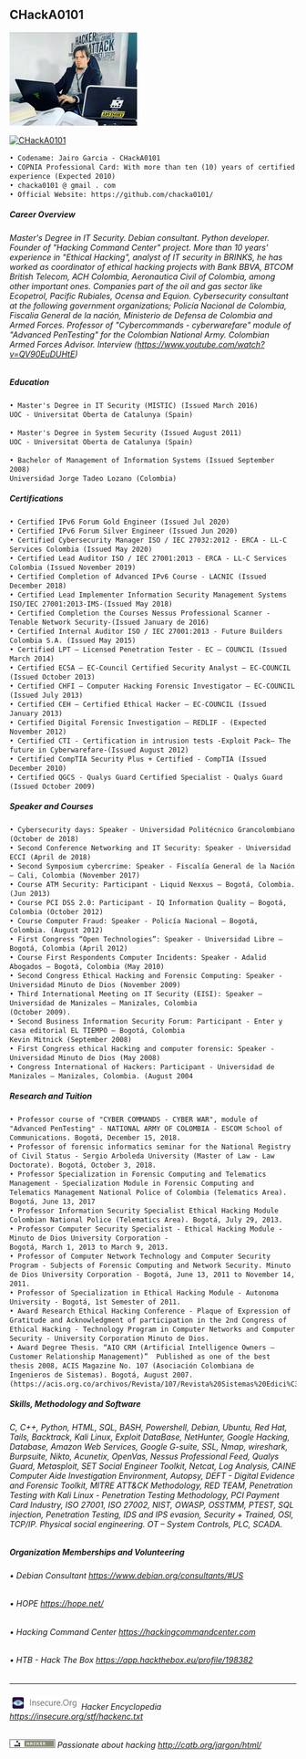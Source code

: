 ## CHackA0101

![Alt Text](https://github.com/chacka0101/Repository_CHackA0101/blob/master/chacka.png?raw=true)

[ ![CHackA0101](https://www.hackthebox.eu/badge/image/198382)](https://www.hackthebox.eu/home/users/profile/198382)

```
• Codename: Jairo Garcia - CHackA0101
• COPNIA Professional Card: With more than ten (10) years of certified experience (Expected 2010)
• chacka0101 @ gmail . com
• Official Website: https://github.com/chacka0101/
```
##### Career Overview 
###### Master's Degree in IT Security. Debian consultant. Python developer. Founder of "Hacking Command Center" project. More than 10 years’ experience in "Ethical Hacking", analyst of IT security in BRINKS, he has worked as coordinator of ethical hacking projects with Bank BBVA, BTCOM British Telecom, ACH Colombia, Aeronautica Civil of Colombia, among other important ones. Companies part of the oil and gas sector like Ecopetrol, Pacific Rubiales, Ocensa and Equion. Cybersecurity consultant at the following government organizations; Policía Nacional de Colombia, Fiscalia General de la nación, Ministerio de Defensa de Colombia and Armed Forces. Professor of "Cybercommands - cyberwarefare" module of "Advanced PenTesting" for the Colombian National Army. Colombian Armed Forces Advisor. Interview (https://www.youtube.com/watch?v=QV90EuDUHtE)
##### Education
```
• Master's Degree in IT Security (MISTIC) (Issued March 2016)
UOC - Universitat Oberta de Catalunya (Spain)

• Master's Degree in System Security (Issued August 2011)
UOC - Universitat Oberta de Catalunya (Spain)

• Bachelor of Management of Information Systems (Issued September 2008)
Universidad Jorge Tadeo Lozano (Colombia)
```
##### Certifications
```
• Certified IPv6 Forum Gold Engineer (Issued Jul 2020)
• Certified IPv6 Forum Silver Engineer (Issued Jun 2020)
• Certified Cybersecurity Manager ISO / IEC 27032:2012 - ERCA - LL-C Services Colombia (Issued May 2020)
• Certified Lead Auditor ISO / IEC 27001:2013 - ERCA - LL-C Services Colombia (Issued November 2019)
• Certified Completion of Advanced IPv6 Course - LACNIC (Issued December 2018)
• Certified Lead Implementer Information Security Management Systems ISO/IEC 27001:2013-IMS-(Issued May 2018)
• Certified Completion the Courses Nessus Professional Scanner - Tenable Network Security-(Issued January de 2016)
• Certified Internal Auditor ISO / IEC 27001:2013 - Future Builders Colombia S.A. (Issued May 2015)
• Certified LPT – Licensed Penetration Tester - EC – COUNCIL (Issued March 2014)
• Certified ECSA – EC-Council Certified Security Analyst – EC-COUNCIL (Issued October 2013)
• Certified CHFI – Computer Hacking Forensic Investigator – EC-COUNCIL (Issued July 2013)
• Certified CEH – Certified Ethical Hacker – EC-COUNCIL (Issued January 2013)
• Certified Digital Forensic Investigation – REDLIF - (Expected November 2012)
• Certified CTI - Certification in intrusion tests -Exploit Pack– The future in Cyberwarefare-(Issued August 2012)
• Certified CompTIA Security Plus + Certified - CompTIA (Issued December 2010)
• Certified QGCS - Qualys Guard Certified Specialist - Qualys Guard (Issued October 2009)
```
##### Speaker and Courses
```
• Cybersecurity days: Speaker - Universidad Politécnico Grancolombiano (October de 2018) 
• Second Conference Networking and IT Security: Speaker - Universidad ECCI (April de 2018) 
• Second Symposium cybercrime: Speaker - Fiscalía General de la Nación – Cali, Colombia (November 2017)
• Course ATM Security: Participant - Liquid Nexxus – Bogotá, Colombia. (Jun 2013)
• Course PCI DSS 2.0: Participant - IQ Information Quality – Bogotá, Colombia (October 2012)
• Course Computer Fraud: Speaker - Policía Nacional – Bogotá, Colombia. (August 2012)
• First Congress “Open Technologies”: Speaker - Universidad Libre – Bogotá, Colombia (April 2012)
• Course First Respondents Computer Incidents: Speaker - Adalid Abogados – Bogotá, Colombia (May 2010)
• Second Congress Ethical Hacking and Forensic Computing: Speaker - Universidad Minuto de Dios (November 2009) 
• Third International Meeting on IT Security (EISI): Speaker – Universidad de Manizales – Manizales, Colombia
(October 2009). 
• Second Business Information Security Forum: Participant - Enter y casa editorial EL TIEMPO – Bogotá, Colombia
Kevin Mitnick (September 2008) 
• First Congress ethical Hacking and computer forensic: Speaker - Universidad Minuto de Dios (May 2008) 
• Congress International of Hackers: Participant - Universidad de Manizales – Manizales, Colombia. (August 2004
```
##### Research and Tuition 
```
• Professor course of "CYBER COMMANDS - CYBER WAR", module of "Advanced PenTesting" - NATIONAL ARMY OF COLOMBIA - ESCOM School of Communications. Bogotá, December 15, 2018.
• Professor of forensic informatics seminar for the National Registry of Civil Status - Sergio Arboleda University (Master of Law - Law Doctorate). Bogotá, October 3, 2018.
• Professor Specialization in Forensic Computing and Telematics Management - Specialization Module in Forensic Computing and Telematics Management National Police of Colombia (Telematics Area). Bogotá, June 13, 2017
• Professor Information Security Specialist Ethical Hacking Module Colombian National Police (Telematics Area). Bogotá, July 29, 2013.
• Professor Computer Security Specialist - Ethical Hacking Module - Minuto de Dios University Corporation -
Bogotá, March 1, 2013 to March 9, 2013.
• Professor of Computer Network Technology and Computer Security Program - Subjects of Forensic Computing and Network Security. Minuto de Dios University Corporation - Bogotá, June 13, 2011 to November 14, 2011.
• Professor of Specialization in Ethical Hacking Module - Autonoma University - Bogotá, 1st Semester of 2011.
• Award Research Ethical Hacking Conference - Plaque of Expression of Gratitude and Acknowledgment of participation in the 2nd Congress of Ethical Hacking - Technology Program in Computer Networks and Computer Security - University Corporation Minuto de Dios.
• Award Degree Thesis. “AIO CRM (Artificial Intelligence Owners – Customer Relationship Management)”  Published as one of the best thesis 2008, ACIS Magazine No. 107 (Asociación Colombiana de Ingenieros de Sistemas). Bogotá, August 2007. (https://acis.org.co/archivos/Revista/107/Revista%20Sistemas%20Edici%C3%B3n%20107.pdf)
```
##### Skills, Methodology and Software
###### C, C++, Python, HTML, SQL, BASH, Powershell, Debian, Ubuntu, Red Hat, Tails, Backtrack, Kali Linux, Exploit DataBase, NetHunter, Google Hacking, Database, Amazon Web Services, Google G-suite, SSL, Nmap, wireshark, Burpsuite, Nikto, Acunetix, OpenVas, Nessus Professional Feed, Qualys Guard, Metasploit, SET Social Engineer Toolkit, Netcat, Log Analysis, CAINE Computer Aide Investigation Environment, Autopsy, DEFT - Digital Evidence and Forensic Toolkit, MITRE ATT&CK Methodology, RED TEAM, Penetration Testing with Kali Linux - Penetration Testing Methodology, PCI Payment Card Industry, ISO 27001, ISO 27002, NIST, OWASP, OSSTMM, PTEST, SQL injection, Penetration Testing, IDS and IPS evasion, Security + Trained, OSI, TCP/IP. Physical social engineering. OT – System Controls, PLC, SCADA.

##### Organization Memberships and Volunteering
###### •	Debian Consultant                       https://www.debian.org/consultants/#US
###### •	HOPE                                    https://hope.net/
###### •	Hacking Command Center                  https://hackingcommandcenter.com
###### •	HTB - Hack The Box                      https://app.hackthebox.eu/profile/198382
---
###### ![Alt Text](https://github.com/chacka0101/Repository_CHackA0101/blob/master/insecure.png) Hacker Encyclopedia    https://insecure.org/stf/hackenc.txt 

###### ![Alt Text](https://github.com/chacka0101/Repository_CHackA0101/blob/master/hacker.png) Passionate about hacking    http://catb.org/jargon/html/ 
